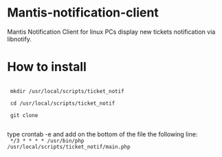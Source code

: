 # Mantis-notification-client
Mantis Notification Client for linux PCs display new tickets notification via libnotify.

# How to install
<code>
 mkdir /usr/local/scripts/ticket_notif <br>
 cd /usr/local/scripts/ticket_notif <br>
 git clone <br>
</code>

type crontab -e and add on the bottom of the file the following line:<br>
<code>
 */3 * * * * /usr/bin/php /usr/local/scripts/ticket_notif/main.php
</code>

